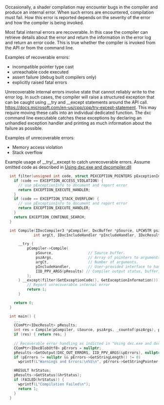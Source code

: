 Occasionally, a shader compilation may encounter bugs in the compiler and produce an internal error. When such errors are encountered, compilation must fail. How this error is reported depends on the severity of the error and how the compiler is being invoked.

Most fatal internal errors are recoverable. In this case the compiler can retrieve details about the error and return the information in the error log and return an error code. This is true whether the compiler is invoked from the API or from the command line.

Examples of recoverable errors:

* incompatible pointer type cast
* unreachable code executed
* assert failure (debug built compilers only)
* explicitly raised fatal errors


Unrecoverable internal errors involve state that cannot reliably write to the error log. In such cases, the compiler will raise a structured exception that can be caught using __try and __except statements around the API call. https://docs.microsoft.com/en-us/cpp/cpp/try-except-statement. This may require moving these calls into an individual dedicated function. The dxc command line executable catches these exceptions by declaring an unhandled exception handler and printing as much information about the failure as possible.


Examples of unrecoverable errors:

* Memory access violation
* Stack overflow

Example usage of __try/__except to catch unrecoverable errors.  Assume omitted code as described in [Using dxc.exe and dxcompiler.dll](Using-dxc.exe-and-dxcompiler.dll)

```c++
  int filter(unsigned int code, struct PEXCEPTION_POINTERS pExceptionInfo) {
    if (code == EXCEPTION_ACCESS_VIOLATION) {
      // use pExceptionInfo to document and report error
      return EXCEPTION_EXECUTE_HANDLER;
    }
    if (code == EXCEPTION_STACK_OVERFLOW) {
      // use pExceptionInfo to document and report error
      return EXCEPTION_EXECUTE_HANDLER;
    }
    return EXCEPTION_CONTINUE_SEARCH;
  }

  int Compile(IDxcCompiler3 *pCompiler, DxcBuffer *pSource, LPCWSTR pszArgs[],
             int argCt, IDxcIncludeHandler *pIncludeHandler, IDxcResult **pResults) {

      __try {
          pCompiler->Compile(
              pSource,                // Source buffer.
              pszArgs,                // Array of pointers to arguments.
              argCt,                  // Number of arguments.
              pIncludeHandler,        // User-provided interface to handle #include directives (optional).
              IID_PPV_ARGS(pResults) // Compiler output status, buffer, and errors.
          );
      } __except(filter(GetExceptionCode(), GetExceptionInformation())) {
          // Report unrecoverable internal error
          return 1;
      }

    return 0;
  }

  int main() {
    ...
    CComPtr<IDxcResult> pResults;
    int res = Compile(pCompiler, &Source, pszArgs, _countof(pszArgs), pIncludeHandler, &pResults);
    if (res) { return res; }
    
    // Recoverable error handling as indicted in "Using dxc.exe and dxcompiler.dll"
    CComPtr<IDxcBlobUtf8> pErrors = nullptr;
    pResults->GetOutput(DXC_OUT_ERRORS, IID_PPV_ARGS(&pErrors), nullptr);
    if (pErrors != nullptr && pErrors->GetStringLength() != 0)
      wprintf(L"Warnings and Errors:\n%S\n", pErrors->GetStringPointer());

    HRESULT hrStatus;
    pResults->GetStatus(&hrStatus);
    if (FAILED(hrStatus)) {
      wprintf(L"Compilation Failed\n");
      return 1;
    }
  }
```

